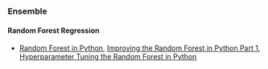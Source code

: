 
### Ensemble
#### Random Forest Regression
- [Random Forest in Python](https://towardsdatascience.com/random-forest-in-python-24d0893d51c0), 
[Improving the Random Forest in Python Part 1](https://towardsdatascience.com/improving-random-forest-in-python-part-1-893916666cd), [Hyperparameter Tuning the Random Forest in Python](https://towardsdatascience.com/hyperparameter-tuning-the-random-forest-in-python-using-scikit-learn-28d2aa77dd74)

